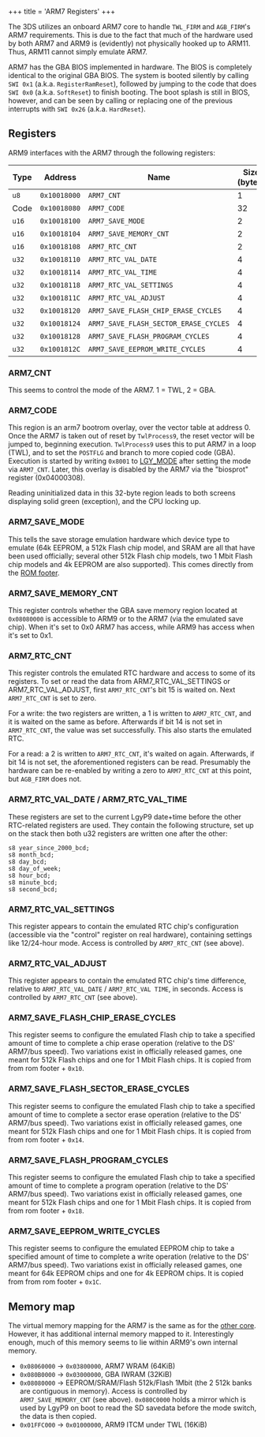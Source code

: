 +++
title = 'ARM7 Registers'
+++

The 3DS utilizes an onboard ARM7 core to handle `TWL_FIRM` and
`AGB_FIRM`'s ARM7 requirements. This is due to the fact that much of the
hardware used by both ARM7 and ARM9 is (evidently) not physically hooked
up to ARM11. Thus, ARM11 cannot simply emulate ARM7.

ARM7 has the GBA BIOS implemented in hardware. The BIOS is completely
identical to the original GBA BIOS. The system is booted silently by
calling `SWI 0x1` (a.k.a. `RegisterRamReset`), followed by jumping to
the code that does `SWI 0x0` (a.k.a. `SoftReset`) to finish booting. The
boot splash is still in BIOS, however, and can be seen by calling or
replacing one of the previous interrupts with `SWI 0x26` (a.k.a.
`HardReset`).

## Registers

ARM9 interfaces with the ARM7 through the following registers:

| Type  | Address      | Name                                  | Size (bytes) |
|-------|--------------|---------------------------------------|--------------|
| `u8`  | `0x10018000` | `ARM7_CNT`                            | 1            |
| Code  | `0x10018080` | `ARM7_CODE`                           | 32           |
| `u16` | `0x10018100` | `ARM7_SAVE_MODE`                      | 2            |
| `u16` | `0x10018104` | `ARM7_SAVE_MEMORY_CNT`                | 2            |
| `u16` | `0x10018108` | `ARM7_RTC_CNT`                        | 2            |
| `u32` | `0x10018110` | `ARM7_RTC_VAL_DATE`                   | 4            |
| `u32` | `0x10018114` | `ARM7_RTC_VAL_TIME`                   | 4            |
| `u32` | `0x10018118` | `ARM7_RTC_VAL_SETTINGS`               | 4            |
| `u32` | `0x1001811C` | `ARM7_RTC_VAL_ADJUST`                 | 4            |
| `u32` | `0x10018120` | `ARM7_SAVE_FLASH_CHIP_ERASE_CYCLES`   | 4            |
| `u32` | `0x10018124` | `ARM7_SAVE_FLASH_SECTOR_ERASE_CYCLES` | 4            |
| `u32` | `0x10018128` | `ARM7_SAVE_FLASH_PROGRAM_CYCLES`      | 4            |
| `u32` | `0x1001812C` | `ARM7_SAVE_EEPROM_WRITE_CYCLES`       | 4            |

### ARM7_CNT

This seems to control the mode of the ARM7. 1 = TWL, 2 = GBA.

### ARM7_CODE

This region is an arm7 bootrom overlay, over the vector table at address
0. Once the ARM7 is taken out of reset by `TwlProcess9`, the reset
vector will be jumped to, beginning execution. `TwlProcess9` uses this
to put ARM7 in a loop (TWL), and to set the `POSTFLG` and branch to more
copied code (GBA). Execution is started by writing `0x8001` to
[LGY_MODE](PDN_Registers#LGY_MODE "wikilink") after setting the mode via
`ARM7_CNT`. Later, this overlay is disabled by the ARM7 via the
"biosprot" register (0x04000308).

Reading uninitialized data in this 32-byte region leads to both screens
displaying solid green (exception), and the CPU locking up.

### ARM7_SAVE_MODE

This tells the save storage emulation hardware which device type to
emulate (64k EEPROM, a 512k Flash chip model, and SRAM are all that have
been used officially; several other 512k Flash chip models, two 1 Mbit
Flash chip models and 4k EEPROM are also supported). This comes directly
from the [ROM footer](3DS_Virtual_Console#Footer "wikilink").

### ARM7_SAVE_MEMORY_CNT

This register controls whether the GBA save memory region located at
`0x08080000` is accessible to ARM9 or to the ARM7 (via the emulated save
chip). When it's set to 0x0 ARM7 has access, while ARM9 has access when
it's set to 0x1.

### ARM7_RTC_CNT

This register controls the emulated RTC hardware and access to some of
its registers. To set or read the data from ARM7_RTC_VAL_SETTINGS or
ARM7_RTC_VAL_ADJUST, first `ARM7_RTC_CNT`'s bit 15 is waited on. Next
`ARM7_RTC_CNT` is set to zero.

For a write: the two registers are written, a 1 is written to
`ARM7_RTC_CNT`, and it is waited on the same as before. Afterwards if
bit 14 is not set in `ARM7_RTC_CNT`, the value was set successfully.
This also starts the emulated RTC.

For a read: a 2 is written to `ARM7_RTC_CNT`, it's waited on again.
Afterwards, if bit 14 is not set, the aforementioned registers can be
read. Presumably the hardware can be re-enabled by writing a zero to
`ARM7_RTC_CNT` at this point, but `AGB_FIRM` does not.

### ARM7_RTC_VAL_DATE / ARM7_RTC_VAL_TIME

These registers are set to the current LgyP9 date+time before the other
RTC-related registers are used. They contain the following structure,
set up on the stack then both u32 registers are written one after the
other:

```
s8 year_since_2000_bcd;
s8 month_bcd;
s8 day_bcd;
s8 day_of_week;
s8 hour_bcd;
s8 minute_bcd;
s8 second_bcd;
```

### ARM7_RTC_VAL_SETTINGS

This register appears to contain the emulated RTC chip's configuration
(accessible via the "control" register on real hardware), containing
settings like 12/24-hour mode. Access is controlled by `ARM7_RTC_CNT`
(see above).

### ARM7_RTC_VAL_ADJUST

This register appears to contain the emulated RTC chip's time
difference, relative to `ARM7_RTC_VAL_DATE` / `ARM7_RTC_VAL TIME`, in
seconds. Access is controlled by `ARM7_RTC_CNT` (see above).

### ARM7_SAVE_FLASH_CHIP_ERASE_CYCLES

This register seems to configure the emulated Flash chip to take a
specified amount of time to complete a chip erase operation (relative to
the DS' ARM7/bus speed). Two variations exist in officially released
games, one meant for 512k Flash chips and one for 1 Mbit Flash chips. It
is copied from from rom footer + `0x10`.

### ARM7_SAVE_FLASH_SECTOR_ERASE_CYCLES

This register seems to configure the emulated Flash chip to take a
specified amount of time to complete a sector erase operation (relative
to the DS' ARM7/bus speed). Two variations exist in officially released
games, one meant for 512k Flash chips and one for 1 Mbit Flash chips. It
is copied from from rom footer + `0x14`.

### ARM7_SAVE_FLASH_PROGRAM_CYCLES

This register seems to configure the emulated Flash chip to take a
specified amount of time to complete a program operation (relative to
the DS' ARM7/bus speed). Two variations exist in officially released
games, one meant for 512k Flash chips and one for 1 Mbit Flash chips. It
is copied from from rom footer + `0x18`.

### ARM7_SAVE_EEPROM_WRITE_CYCLES

This register seems to configure the emulated EEPROM chip to take a
specified amount of time to complete a write operation (relative to the
DS' ARM7/bus speed). Two variations exist in officially released games,
one meant for 64k EEPROM chips and one for 4k EEPROM chips. It is copied
from from rom footer + `0x1C`.

## Memory map

The virtual memory mapping for the ARM7 is the same as for the [other
core](Memory_layout#TWL_FIRM_Userland_Memory "wikilink"). However, it
has additional internal memory mapped to it. Interestingly enough, much
of this memory seems to lie within ARM9's own internal memory.

- `0x08060000` → `0x03800000`, ARM7 WRAM (64KiB)
- `0x080B0000` → `0x03000000`, GBA IWRAM (32KiB)
- `0x08080000` → EEPROM/SRAM/Flash 512k/Flash 1Mbit (the 2 512k banks
  are contiguous in memory). Access is controlled by
  `ARM7_SAVE_MEMORY_CNT` (see above). `0x080C0000` holds a mirror which
  is used by LgyP9 on boot to read the SD savedata before the mode
  switch, the data is then copied.
- `0x01FFC000` → `0x01000000`, ARM9 ITCM under TWL (16KiB)